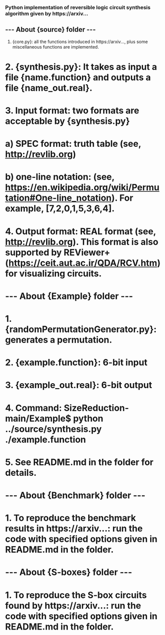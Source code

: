 ### Python implementation of reversible logic circuit synthesis algorithm given by https://arxiv...


## --- About {source} folder ---
1. {core.py}: all the functions introduced in https://arxiv..., plus some miscellaneous functions are implemented.
# 2. {synthesis.py}: It takes as input a file {name.function} and outputs a file {name_out.real}.
# 3. Input format: two formats are acceptable by {synthesis.py}
#   a) SPEC format: truth table (see, http://revlib.org)
#   b) one-line notation: (see, https://en.wikipedia.org/wiki/Permutation#One-line_notation). For example, [7,2,0,1,5,3,6,4].
# 4. Output format: REAL format (see, http://revlib.org). This format is also supported by REViewer+ (https://ceit.aut.ac.ir/QDA/RCV.htm) for visualizing circuits.


# --- About {Example} folder ---
# 1. {randomPermutationGenerator.py}: generates a permutation.
# 2. {example.function}: 6-bit input
# 3. {example_out.real}: 6-bit output
# 4. Command: SizeReduction-main/Example$ python ../source/synthesis.py ./example.function
# 5. See README.md in the folder for details.


# --- About {Benchmark} folder ---
# 1. To reproduce the benchmark results in https://arxiv...: run the code with specified options given in README.md in the folder.


# --- About {S-boxes} folder ---
# 1. To reproduce the S-box circuits found by https://arxiv...: run the code with specified options given in README.md in the folder.
